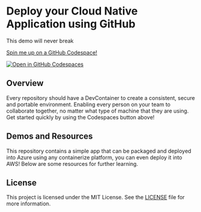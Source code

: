 # Deploy your Cloud Native Application using GitHub
This demo will never break

[Spin me up on a GitHub Codespace!](https://codespaces.new/scubaninja/solid-demo)

<a href='https://codespaces.new/scubaninja/solid-demo'><img src='https://github.com/codespaces/badge.svg' alt='Open in GitHub Codespaces' style='max-width: 100%;'></a>

## Overview 
Every repository should have a DevContainer to create a consistent, secure and portable environment. Enabling every person on your team to collaborate together, no matter what type of machine that they are using. Get started quickly by using the Codespaces button above!

## Demos and Resources
This repository contains a simple app that can be packaged and deployed into Azure using any containerize platform, you can even deploy it into AWS! Below are some resources for further learning. 

## License
This project is licensed under the MIT License. See the [LICENSE](scubaninja/solid-demo/LICENSE) file for more information.

